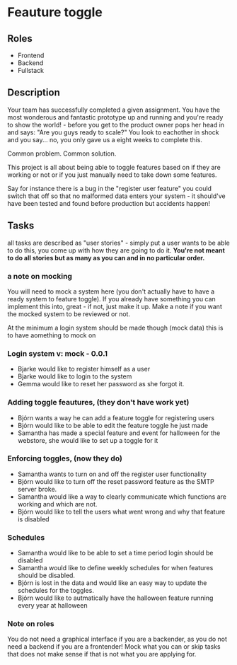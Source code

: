 # Feauture toggle

## Roles
* Frontend
* Backend
* Fullstack

## Description
Your team has successfully completed a given assignment. You have the most wonderous and fantastic prototype up and running and you're ready to show the world! - before you get to the product owner pops her head in and says: "Are you guys ready to scale?"
You look to eachother in shock and you say... no, you only gave us a eight weeks to complete this. 

Common problem. Common solution. 

This project is all about being able to toggle features based on if they are working or not or if you just manually need to take down some features. 

Say for instance there is a bug in the "register user feature" you could switch that off so that no malformed data enters your system - it should've have been tested and found before production but accidents happen!
## Tasks
all tasks are described as "user stories" - simply put a user wants to be able to do this, you come up with how they are going to do it. **You're not meant to do all stories but as many as you can and in no particular order.**

### a note on mocking
You will need to mock a system here (you don't actually have to have a ready system to feature toggle). 
If you already have something you can implement this into, great - if not, just make it up. Make a note if you want the mocked system to be reviewed or not. 

At the minimum a login system should be made though (mock data) this is to have aomething to mock on 

### Login system v: mock - 0.0.1
* Bjarke would like to register himself as a user
* Bjarke would like to login to the system
* Gemma would like to reset her password as she forgot it.

### Adding toggle feautures, (they don't have work yet) 
* Bjórn wants a way he can add a feature toggle for registering users
* Bjórn would like to be able to edit the feature toggle he just made
* Samantha has made a special feature and event for halloween for the webstore, she would like to set up a toggle for it


### Enforcing toggles, (now they do)
* Samantha wants to turn on and off  the register user functionality
* Bjórn would like to turn off the reset password feature as the SMTP server broke.
* Samantha would like a way to clearly communicate which functions are working and which are not.
* Bjórn would like to tell the users what went wrong and why that feature is disabled

### Schedules 
* Samantha would like to be able to set a time period login should be disabled
* Samantha would like to define weekly schedules for when features should be disabled.
* Bjórn is lost in the data and would like an easy way to update the schedules for the toggles.
* Bjórn would like to autmatically have the halloween feature running every year at halloween


### Note on roles
You do not need a graphical interface if you are a backender, as you do not need a backend if you are a frontender! Mock what you can or skip tasks that does not make sense if that is not what you are applying for. 
